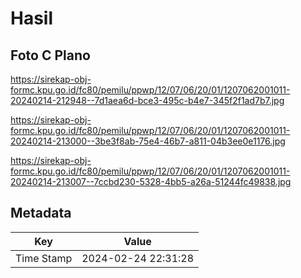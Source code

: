 # Hasil

## Foto C Plano

https://sirekap-obj-formc.kpu.go.id/fc80/pemilu/ppwp/12/07/06/20/01/1207062001011-20240214-212948--7d1aea6d-bce3-495c-b4e7-345f2f1ad7b7.jpg

https://sirekap-obj-formc.kpu.go.id/fc80/pemilu/ppwp/12/07/06/20/01/1207062001011-20240214-213000--3be3f8ab-75e4-46b7-a811-04b3ee0e1176.jpg

https://sirekap-obj-formc.kpu.go.id/fc80/pemilu/ppwp/12/07/06/20/01/1207062001011-20240214-213007--7ccbd230-5328-4bb5-a26a-51244fc49838.jpg


## Metadata

| Key        | Value               |
| ---------- | ------------------- |
| Time Stamp | 2024-02-24 22:31:28 |



